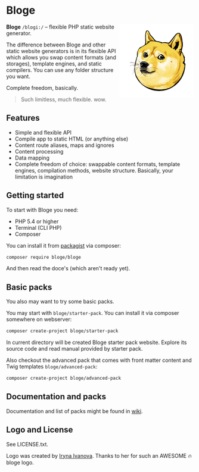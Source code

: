 # Bloge

<img src="doge.png" align="right" width="200">

**Bloge** `/blɒgi:/` – flexible PHP static website generator.

The difference between Bloge and other static website generators is in its 
flexible API which allows you swap content formats (and storages), 
template engines, and static compilers. You can use any folder structure you want.

Complete freedom, basically.

> Such limitless, much flexible. wow.

## Features

* Simple and flexible API
* Compile app to static HTML (or anything else)
* Content route aliases, maps and ignores
* Content processing
* Data mapping
* Complete freedom of choice: swappable content formats, template engines, 
  compilation methods, website structure. Basically, your limitation is 
  imagination

## Getting started

To start with Bloge you need:

* PHP 5.4 or higher
* Terminal (CLI PHP)
* Composer

You can install it from [packagist](https://packagist.org/packages/bloge/bloge) 
via composer:

```sh
composer require bloge/bloge
``` 

And then read the doce's (which aren't ready yet).

## Basic packs

You also may want to try some basic packs.

You may start with `bloge/starter-pack`. You can install it via composer 
somewhere on webserver:

```sh
composer create-project bloge/starter-pack
```

In current directory will be created Bloge starter pack website. Explore its 
source code and read manual provided by starter pack.

Also checkout the advanced pack that comes with front matter content and Twig 
templates `bloge/advanced-pack`:

```sh
composer create-project bloge/advanced-pack
```

## Documentation and packs

Documentation and list of packs might be found in [wiki](https://github.com/bloge/bloge/wiki).

## Logo and License

See LICENSE.txt.

Logo was created by [Iryna Ivanova](http://owlblinked.tk). Thanks to her for 
such an AWESOME :fire: bloge logo. 